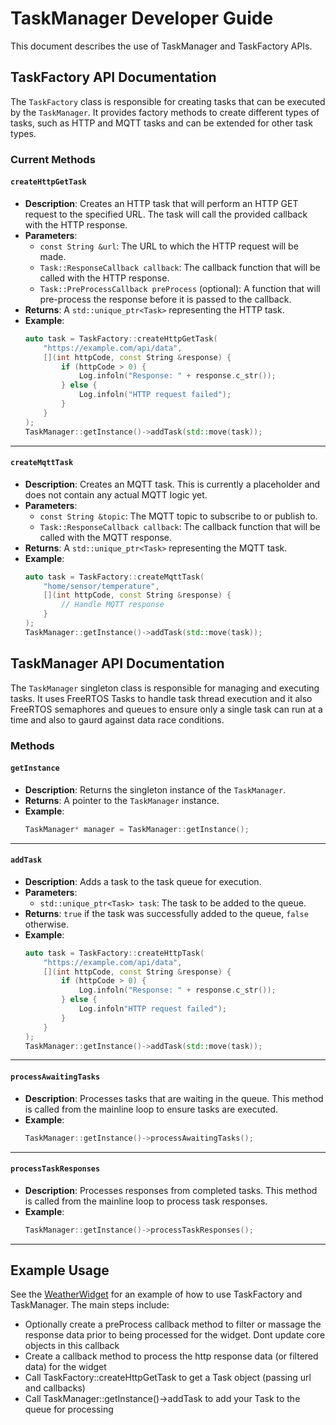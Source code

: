 # TaskManager Developer Guide

This document describes the use of TaskManager and TaskFactory APIs.

## TaskFactory API Documentation

The `TaskFactory` class is responsible for creating tasks that can be executed by the `TaskManager`. It provides factory methods to create different types of tasks, such as HTTP and MQTT tasks and can be extended for other task types.

### Current Methods

#### `createHttpGetTask`

- **Description**: Creates an HTTP task that will perform an HTTP GET request to the specified URL. The task will call the provided callback with the HTTP response.
- **Parameters**:
  - `const String &url`: The URL to which the HTTP request will be made.
  - `Task::ResponseCallback callback`: The callback function that will be called with the HTTP response.
  - `Task::PreProcessCallback preProcess` (optional): A function that will pre-process the response before it is passed to the callback.
- **Returns**: A `std::unique_ptr<Task>` representing the HTTP task.
- **Example**:
  ```cpp
  auto task = TaskFactory::createHttpGetTask(
      "https://example.com/api/data",
      [](int httpCode, const String &response) {
          if (httpCode > 0) {
              Log.infoln("Response: " + response.c_str());
          } else {
              Log.infoln("HTTP request failed");
          }
      }
  );
  TaskManager::getInstance()->addTask(std::move(task));
  ```

---

#### `createMqttTask`

- **Description**: Creates an MQTT task. This is currently a placeholder and does not contain any actual MQTT logic yet.
- **Parameters**:
  - `const String &topic`: The MQTT topic to subscribe to or publish to.
  - `Task::ResponseCallback callback`: The callback function that will be called with the MQTT response.
- **Returns**: A `std::unique_ptr<Task>` representing the MQTT task.
- **Example**:
  ```cpp
  auto task = TaskFactory::createMqttTask(
      "home/sensor/temperature",
      [](int httpCode, const String &response) {
          // Handle MQTT response
      }
  );
  TaskManager::getInstance()->addTask(std::move(task));
  ```

## TaskManager API Documentation

The `TaskManager` singleton class is responsible for managing and executing tasks. It uses FreeRTOS Tasks to handle task thread execution and it also FreeRTOS semaphores and queues to ensure only a single task can run at a time and also to gaurd against data race conditions.

### Methods

#### `getInstance`

- **Description**: Returns the singleton instance of the `TaskManager`.
- **Returns**: A pointer to the `TaskManager` instance.
- **Example**:
  ```cpp
  TaskManager* manager = TaskManager::getInstance();
  ```

---

#### `addTask`

- **Description**: Adds a task to the task queue for execution.
- **Parameters**:
  - `std::unique_ptr<Task> task`: The task to be added to the queue.
- **Returns**: `true` if the task was successfully added to the queue, `false` otherwise.
- **Example**:
  ```cpp
  auto task = TaskFactory::createHttpTask(
      "https://example.com/api/data",
      [](int httpCode, const String &response) {
          if (httpCode > 0) {
              Log.infoln("Response: " + response.c_str());
          } else {
              Log.infoln"HTTP request failed");
          }
      }
  );
  TaskManager::getInstance()->addTask(std::move(task));
  ```

---

#### `processAwaitingTasks`

- **Description**: Processes tasks that are waiting in the queue. This method is called from the mainline loop to ensure tasks are executed.
- **Example**:
  ```cpp
  TaskManager::getInstance()->processAwaitingTasks();
  ```

---

#### `processTaskResponses`

- **Description**: Processes responses from completed tasks. This method is called from the mainline loop to process task responses.
- **Example**:
  ```cpp
  TaskManager::getInstance()->processTaskResponses();
  ```

---

## Example Usage

See the [WeatherWidget](/firmware/src/widgets/weatherwidget/WeatherWidget.cpp) for an example of how to use TaskFactory and TaskManager. The main steps include:

- Optionally create a preProcess callback method to filter or massage the response data prior to being processed for the widget. Dont update core objects in this callback
- Create a callback method to process the http response data (or filtered data) for the widget
- Call TaskFactory::createHttpGetTask to get a Task object (passing url and callbacks)
- Call TaskManager::getInstance()->addTask to add your Task to the queue for processing

